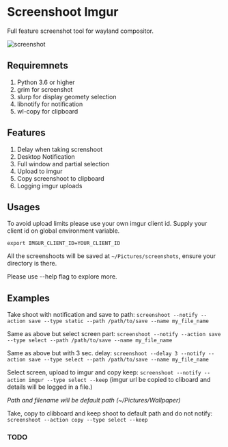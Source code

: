 # Screenshoot Imgur

Full feature screenshot tool for wayland compositor.

![screenshot](https://i.imgur.com/JK9ADn2.png)


## Requiremnets

1. Python 3.6 or higher
2. grim for screenshot
3. slurp for display geomety selection
4. libnotify for notification
5. wl-copy for clipboard

## Features

1. Delay when taking screnshoot
2. Desktop Notification
3. Full window and partial selection
4. Upload to imgur
5. Copy screenshoot to clipboard
6. Logging imgur uploads


## Usages

To avoid upload limits please use your own imgur client id. Supply your client id on global environment variable.

`export IMGUR_CLIENT_ID=YOUR_CLIENT_ID`


All the screenshoots will be saved at `~/Pictures/screenshots`, ensure your directory is there.



Please use --help flag to explore more.

## Examples

Take shoot with notification and save to path: `screenshoot --notify --action save --type static --path /path/to/save --name my_file_name`


Same as above but select screen part: `screenshoot --notify --action save --type select --path /path/to/save --name my_file_name`

Same as above but with 3 sec. delay: `screenshoot --delay 3 --notify --action save --type select --path /path/to/save --name my_file_name`


Select screen, upload to imgur and copy keep: `screenshoot --notify --action imgur --type select --keep` (imgur url be copied to cliboard and details will be logged in a file.)

*Path and filename will be default path (~/Pictures/Wallpaper)*

Take, copy to clibboard and keep shoot to default path and do not notify: `screenshoot --action copy --type select --keep`


### __TODO__

